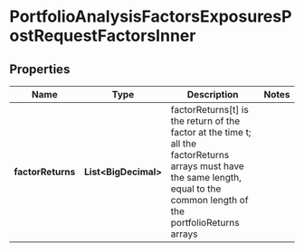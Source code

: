 

# PortfolioAnalysisFactorsExposuresPostRequestFactorsInner


## Properties

| Name | Type | Description | Notes |
|------------ | ------------- | ------------- | -------------|
|**factorReturns** | **List&lt;BigDecimal&gt;** | factorReturns[t] is the return of the factor at the time t; all the factorReturns arrays must have the same length, equal to the common length of the portfolioReturns arrays |  |



